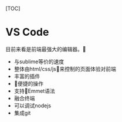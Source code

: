 [TOC]



# VS Code

目前来看是前端最强大的编辑器。

- 与sublime等价的速度
- 整体由html/css/js来控制的页面体验对前端
- 丰富的插件
- 便捷的操作
- 支持Emmet语法
- 融合终端
- 可以调试nodejs
- 集成git